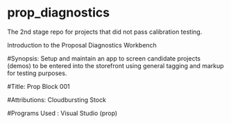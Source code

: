 # prop_diagnostics
The 2nd stage repo for projects that did not pass calibration testing.

Introduction to the Proposal Diagnostics Workbench

#Synopsis: Setup and maintain an app to screen candidate projects (demos) to be 
entered into the storefront using general tagging and markup for testing purposes.

#Title: Prop Block 001

#Attributions: Cloudbursting Stock

#Programs Used : Visual Studio (prop)



